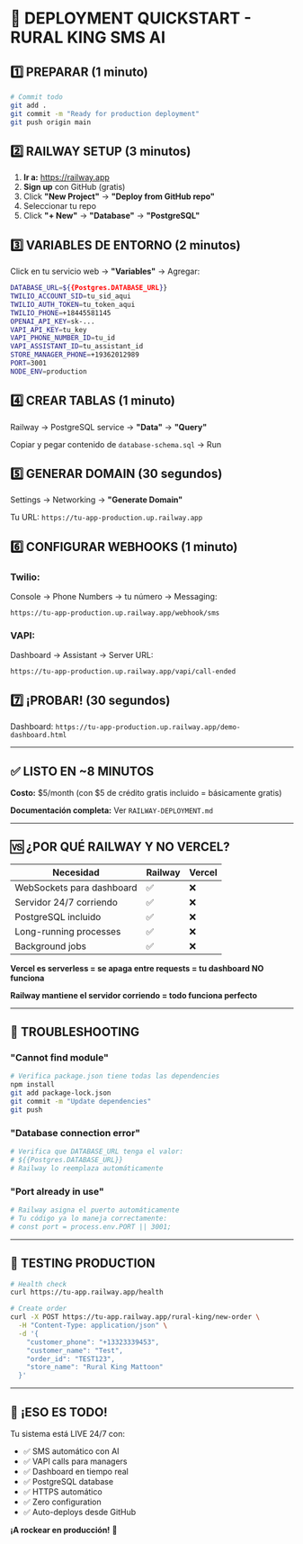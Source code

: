 # 🚀 DEPLOYMENT QUICKSTART - RURAL KING SMS AI

## 1️⃣ PREPARAR (1 minuto)

```bash
# Commit todo
git add .
git commit -m "Ready for production deployment"
git push origin main
```

## 2️⃣ RAILWAY SETUP (3 minutos)

1. **Ir a:** https://railway.app
2. **Sign up** con GitHub (gratis)
3. Click **"New Project"** → **"Deploy from GitHub repo"**
4. Seleccionar tu repo
5. Click **"+ New"** → **"Database"** → **"PostgreSQL"**

## 3️⃣ VARIABLES DE ENTORNO (2 minutos)

Click en tu servicio web → **"Variables"** → Agregar:

```bash
DATABASE_URL=${{Postgres.DATABASE_URL}}
TWILIO_ACCOUNT_SID=tu_sid_aqui
TWILIO_AUTH_TOKEN=tu_token_aqui
TWILIO_PHONE=+18445581145
OPENAI_API_KEY=sk-...
VAPI_API_KEY=tu_key
VAPI_PHONE_NUMBER_ID=tu_id
VAPI_ASSISTANT_ID=tu_assistant_id
STORE_MANAGER_PHONE=+19362012989
PORT=3001
NODE_ENV=production
```

## 4️⃣ CREAR TABLAS (1 minuto)

Railway → PostgreSQL service → **"Data"** → **"Query"**

Copiar y pegar contenido de `database-schema.sql` → Run

## 5️⃣ GENERAR DOMAIN (30 segundos)

Settings → Networking → **"Generate Domain"**

Tu URL: `https://tu-app-production.up.railway.app`

## 6️⃣ CONFIGURAR WEBHOOKS (1 minuto)

### Twilio:
Console → Phone Numbers → tu número → Messaging:
```
https://tu-app-production.up.railway.app/webhook/sms
```

### VAPI:
Dashboard → Assistant → Server URL:
```
https://tu-app-production.up.railway.app/vapi/call-ended
```

## 7️⃣ ¡PROBAR! (30 segundos)

Dashboard: `https://tu-app-production.up.railway.app/demo-dashboard.html`

---

## ✅ LISTO EN ~8 MINUTOS

**Costo:** $5/month (con $5 de crédito gratis incluido = básicamente gratis)

**Documentación completa:** Ver `RAILWAY-DEPLOYMENT.md`

---

## 🆚 ¿POR QUÉ RAILWAY Y NO VERCEL?

| Necesidad | Railway | Vercel |
|-----------|---------|--------|
| WebSockets para dashboard | ✅ | ❌ |
| Servidor 24/7 corriendo | ✅ | ❌ |
| PostgreSQL incluido | ✅ | ❌ |
| Long-running processes | ✅ | ❌ |
| Background jobs | ✅ | ❌ |

**Vercel es serverless = se apaga entre requests = tu dashboard NO funciona**

**Railway mantiene el servidor corriendo = todo funciona perfecto**

---

## 🐛 TROUBLESHOOTING

### "Cannot find module"
```bash
# Verifica package.json tiene todas las dependencies
npm install
git add package-lock.json
git commit -m "Update dependencies"
git push
```

### "Database connection error"
```bash
# Verifica que DATABASE_URL tenga el valor:
# ${{Postgres.DATABASE_URL}}
# Railway lo reemplaza automáticamente
```

### "Port already in use"
```bash
# Railway asigna el puerto automáticamente
# Tu código ya lo maneja correctamente:
# const port = process.env.PORT || 3001;
```

---

## 📱 TESTING PRODUCTION

```bash
# Health check
curl https://tu-app.railway.app/health

# Create order
curl -X POST https://tu-app.railway.app/rural-king/new-order \
  -H "Content-Type: application/json" \
  -d '{
    "customer_phone": "+13323339453",
    "customer_name": "Test",
    "order_id": "TEST123",
    "store_name": "Rural King Mattoon"
  }'
```

---

## 🎉 ¡ESO ES TODO!

Tu sistema está LIVE 24/7 con:
- ✅ SMS automático con AI
- ✅ VAPI calls para managers
- ✅ Dashboard en tiempo real
- ✅ PostgreSQL database
- ✅ HTTPS automático
- ✅ Zero configuration
- ✅ Auto-deploys desde GitHub

**¡A rockear en producción!** 🚀

